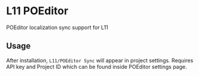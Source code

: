 # L11 POEditor
POEditor localization sync support for L11

## Usage
After installation, `L11/POEditor Sync` will appear in project settings. Requires API key and Project ID which can be found inside POEditor settings page.
